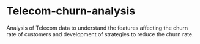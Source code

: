 # Telecom-churn-analysis
Analysis of Telecom data to understand the features affecting the churn rate of customers and development of strategies to reduce the churn rate.
